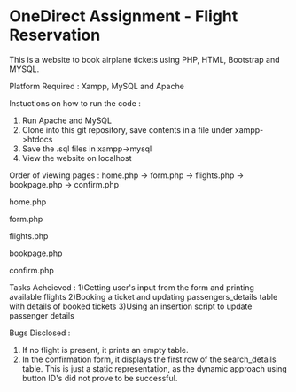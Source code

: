 # OneDirect Assignment - Flight Reservation

This is a website to book airplane tickets using PHP, HTML, Bootstrap and MYSQL.

Platform Required : Xampp, MySQL and Apache

Instuctions on how to run the code : 
1. Run Apache and MySQL
2. Clone into this git repository, save contents in a file under xampp->htdocs
3. Save the .sql files in xampp->mysql
4. View the website on localhost

Order of viewing pages :
home.php -> form.php -> flights.php -> bookpage.php -> confirm.php

home.php

form.php

flights.php

bookpage.php

confirm.php

Tasks Acheieved :
1)Getting user's input from the form and printing available flights
2)Booking a ticket and updating passengers_details table with details of booked tickets
3)Using an insertion script to update passenger details

Bugs Disclosed :
1) If no flight is present, it prints an empty table.
2) In the confirmation form, it displays the first row of the search_details table. This is just a static representation, as the dynamic approach using button ID's did not prove to be successful.



